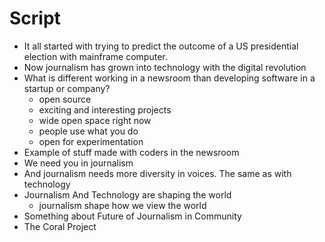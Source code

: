# Script

- It all started with trying to predict the outcome of a US presidential election with mainframe computer.
- Now journalism has grown into technology with the digital revolution
- What is different working in a newsroom than developing software in a startup or company?
  - open source
  - exciting and interesting projects
  - wide open space right now
  - people use what you do
  - open for experimentation
- Example of stuff made with coders in the newsroom
- We need you in journalism
- And journalism needs more diversity in voices. The same as with technology
- Journalism And Technology are shaping the world
  - journalism shape how we view the world
- Something about Future of Journalism  in Community
- The Coral Project
